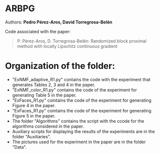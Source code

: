# ARBPG

Authors: **Pedro Pérez-Aros, David Torregrosa-Belén**

Code associated with the paper:

> P. Pérez-Aros, D. Torregrosa-Belén: Randomized block proximal method with locally Lipschitz continuous gradient

# Organization of the folder:

-  "ExNMF_adaptive_R1.py" contains the code with the experiment that generates Tables 2, 3 and 4 in the paper.
-  "ExNMF_color_R1.py" contains the code of the experiment for generating Table 5 in the paper.
-  "ExFaces_R1.py" cointains the code of the experiment for generating Figure 4 in the paper. 
-  "ExFaces_R1.py" cointains the code of the experiment for generating Figure 5 in the paper. 
-  The folder "Algorithms" contains the script with the ccode for the algorithms considered in the paper.
-  Auxiliary scripts for displaying the results of the experiments are in the folder "Auxiliaries".
-  The pictures used for the experiment in the paper are in the folder "Data".
